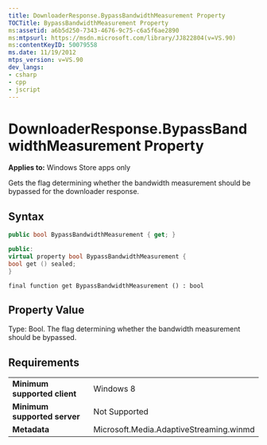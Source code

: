 ```yaml
---
title: DownloaderResponse.BypassBandwidthMeasurement Property
TOCTitle: BypassBandwidthMeasurement Property
ms:assetid: a6b5d250-7343-4676-9c75-c6a5f6ae2890
ms:mtpsurl: https://msdn.microsoft.com/library/JJ822804(v=VS.90)
ms:contentKeyID: 50079558
ms.date: 11/19/2012
mtps_version: v=VS.90
dev_langs:
- csharp
- cpp
- jscript
---
```


# DownloaderResponse.BypassBandwidthMeasurement Property

**Applies to:** Windows Store apps only

Gets the flag determining whether the bandwidth measurement should be bypassed for the downloader response.

## Syntax

```csharp
public bool BypassBandwidthMeasurement { get; }
```

```cpp
public:
virtual property bool BypassBandwidthMeasurement {
bool get () sealed;
}
```

```jscript
final function get BypassBandwidthMeasurement () : bool
```

## Property Value

Type: Bool. The flag determining whether the bandwidth measurement should be bypassed.

## Requirements

|||
|--- |--- |
|**Minimum supported client**|Windows 8|
|**Minimum supported server**|Not Supported|
|**Metadata**|Microsoft.Media.AdaptiveStreaming.winmd|
